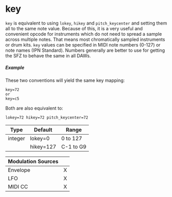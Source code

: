 ---
---
# key

`key` is equivalent to using `lokey`, `hikey` and `pitch_keycenter` and setting
them all to the same note value. Because of this, it is a very useful and
convenient opcode for instruments which do not need to spread a sample across
multiple notes. That means most chromatically sampled instruments or drum kits.
`key` values can be specified in MIDI note numbers (0-127) or note names
(IPN Standard). Numbers generally are better to use for getting the SFZ to
behave the same in all DAWs.

##### Example

These two conventions will yield the same key mapping:

```
key=72
or
key=c5
```

Both are also equivalent to:

```
lokey=72 hikey=72 pitch_keycenter=72
```

| Type    | Default   | Range     | 
| ---     | ---       | ---       |
| integer | lokey=0   | 0 to 127  |
|         | hikey=127 | C-1 to G9 |

| Modulation Sources |       |
| :---               | :---: |
| Envelope           |   X   |
| LFO                |   X   |
| MIDI CC            |   X   |
